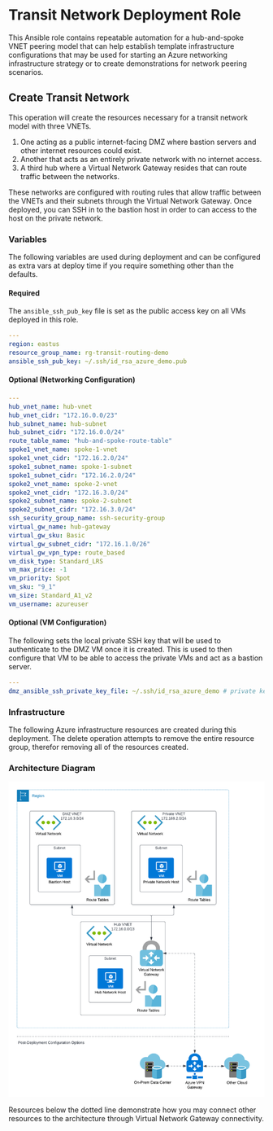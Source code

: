 # Transit Network Deployment Role

This Ansible role contains repeatable automation for a hub-and-spoke VNET peering model that can help establish template infrastructure configurations that may be used for starting an Azure networking infrastructure strategy or to create demonstrations for network peering scenarios.

## Create Transit Network

This operation will create the resources necessary for a transit network model with three VNETs. 

1. One acting as a public internet-facing DMZ where bastion servers and other internet resources could exist.
2. Another that acts as an entirely private network with no internet access.
3. A third hub where a Virtual Network Gateway resides that can route traffic between the networks.  

These networks are configured with routing rules that allow traffic between the VNETs and their subnets through the Virtual Network Gateway.  Once deployed, you can SSH in to the bastion host in order to can access to the host on the private network.

### Variables

The following variables are used during deployment and can be configured as extra vars at deploy time if you require something other than the defaults.

#### Required

The `ansible_ssh_pub_key` file is set as the public access key on all VMs deployed in this role.

```yaml
---
region: eastus
resource_group_name: rg-transit-routing-demo
ansible_ssh_pub_key: ~/.ssh/id_rsa_azure_demo.pub
```

#### Optional (Networking Configuration)

```yaml
---
hub_vnet_name: hub-vnet
hub_vnet_cidr: "172.16.0.0/23"
hub_subnet_name: hub-subnet
hub_subnet_cidr: "172.16.0.0/24"
route_table_name: "hub-and-spoke-route-table"
spoke1_vnet_name: spoke-1-vnet
spoke1_vnet_cidr: "172.16.2.0/24"
spoke1_subnet_name: spoke-1-subnet
spoke1_subnet_cidr: "172.16.2.0/24"
spoke2_vnet_name: spoke-2-vnet
spoke2_vnet_cidr: "172.16.3.0/24"
spoke2_subnet_name: spoke-2-subnet
spoke2_subnet_cidr: "172.16.3.0/24"
ssh_security_group_name: ssh-security-group
virtual_gw_name: hub-gateway
virtual_gw_sku: Basic
virtual_gw_subnet_cidr: "172.16.1.0/26"
virtual_gw_vpn_type: route_based
vm_disk_type: Standard_LRS
vm_max_price: -1
vm_priority: Spot
vm_sku: "9_1"
vm_size: Standard_A1_v2
vm_username: azureuser
```

#### Optional (VM Configuration)

The following sets the local private SSH key that will be used to authenticate to the DMZ VM once it is created.  This is used to then configure that VM to be able to access the private VMs and act as a bastion server.  

```yaml
---
dmz_ansible_ssh_private_key_file: ~/.ssh/id_rsa_azure_demo # private key for `ansible_ssh_pub_key` set in earlier steps.
```

### Infrastructure

The following Azure infrastructure resources are created during this deployment.  The delete operation attempts to remove the entire resource group, therefor removing all of the resources created.

### Architecture Diagram

![Deployment Architecture Diagram](./files/transit_network_arch_diagram.png)

Resources below the dotted line demonstrate how you may connect other resources to the architecture through Virtual Network Gateway connectivity.